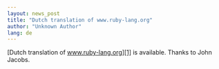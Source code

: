 ```yaml
---
layout: news_post
title: "Dutch translation of www.ruby-lang.org"
author: "Unknown Author"
lang: de
---
```


[Dutch translation of www.ruby-lang.org][1] is available. Thanks to John
Jacobs.



[1]: http://www.xs4all.nl/~jjacobs/index.html 

